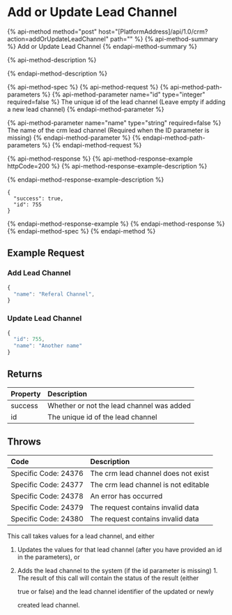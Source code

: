 # Add or Update Lead Channel

{% api-method method="post" host="\[PlatformAddress\]/api/1.0/crm?action=addOrUpdateLeadChannel" path="" %}
{% api-method-summary %}
Add or Update Lead Channel
{% endapi-method-summary %}

{% api-method-description %}

{% endapi-method-description %}

{% api-method-spec %}
{% api-method-request %}
{% api-method-path-parameters %}
{% api-method-parameter name="id" type="integer" required=false %}
The unique id of the lead channel \(Leave empty if adding a new lead channel\)
{% endapi-method-parameter %}

{% api-method-parameter name="name" type="string" required=false %}
The name of the crm lead channel \(Required when the ID parameter is missing\)
{% endapi-method-parameter %}
{% endapi-method-path-parameters %}
{% endapi-method-request %}

{% api-method-response %}
{% api-method-response-example httpCode=200 %}
{% api-method-response-example-description %}

{% endapi-method-response-example-description %}

```text
{
  "success": true,
  "id": 755
}
```
{% endapi-method-response-example %}
{% endapi-method-response %}
{% endapi-method-spec %}
{% endapi-method %}

## Example Request

### Add Lead Channel

```javascript
{
  "name": "Referal Channel",
}
```

### Update Lead Channel

```javascript
{
  "id": 755,
  "name": "Another name"
}
```

## Returns

| Property | Description |
| :--- | :--- |
| success | Whether or not the lead channel was added |
| id | The unique id of the lead channel |

## Throws

| Code | Description |
| :--- | :--- |
| Specific Code: 24376 | The crm lead channel does not exist |
| Specific Code: 24377 | The crm lead channel is not editable |
| Specific Code: 24378 | An error has occurred |
| Specific Code: 24379 | The request contains invalid data |
| Specific Code: 24380 | The request contains invalid data |

This call takes values for a lead channel, and either

1. Updates the values for that lead channel \(after  you have provided an id in the parameters\), or
2. Adds the lead channel to the system \(if the id parameter is missing\) 1. The result of this call will contain the status of the result \(either

   true or false\) and the lead channel identifier of the updated or newly

   created lead channel.

